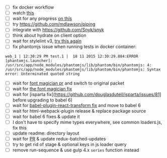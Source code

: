 - [ ] fix docker workflow
- [ ] watch [this](https://github.com/pgte/nock/issues/150)
- [ ] wait for any progress [on this](https://github.com/pgte/nock/issues/409)
- [ ] try https://github.com/mdlawson/piping
- [ ] integrate with https://github.com/Snyk/snyk
- [ ] think about hydrate on client option
- [ ] wait for stylelint v3, [try this again](https://github.com/stylelint/stylelint/issues/523)
- [ ] fix phantomjs issue when running tests in docker container:

```
web_1 | 12:30:29 PM test.1 |  18 11 2015 12:30:29.884:ERROR [phantomjs.launcher]: /usr/src/app/node_modules/phantomjs/lib/phantom/bin/phantomjs: 4: /usr/src/app/node_modules/phantomjs/lib/phantom/bin/phantomjs: Syntax error: Unterminated quoted string
```

- [ ] wait for [font magician pr](https://github.com/jonathantneal/postcss-font-magician/pull/7) and switch to original packet
- [ ] wait for [the font magician fix](https://github.com/jonathantneal/postcss-font-magician/issues/9)
- [ ] wait for [isparta fix](https://github.com/douglasduteil/isparta/issues/81] before upgrading to babel 6)
- [ ] wait for [babel-plugin-react-transform fix](https://github.com/gaearon/babel-plugin-react-transform/issues/46) and move to babel 6
- [ ] wait for html-webpack-plugin release & replace package source
- [ ] wait for babel 6 fixes & update it
- [ ] I don't have to specify mime types everywhere, see common loaders.js, fix this
- [ ] update readme: directory layout
- [ ] wait for [PR](https://github.com/acdlite/redux-batched-updates/pull/3) & update redux-batched-updates
- [ ] try to get rid of stage & optional keys in js loader query
- [ ] remove run-sequence & use gulp 4.x `series` function instead
